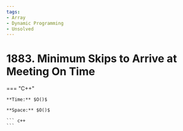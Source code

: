 ```yaml
---
tags:
- Array
- Dynamic Programming
- Unsolved
---
```



# 1883. Minimum Skips to Arrive at Meeting On Time

=== "C++"

    **Time:** $O()$

    **Space:** $O()$

    ``` c++
    ```